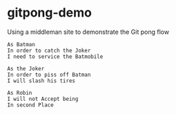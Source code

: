# gitpong-demo
Using a middleman site to demonstrate the Git pong flow

```
As Batman
In order to catch the Joker
I need to service the Batmobile
```

```
As the Joker
In order to piss off Batman
I will slash his tires
```

```
As Robin
I will not Accept being
In second Place
```
